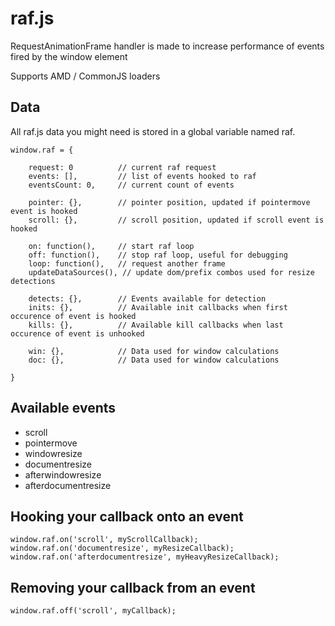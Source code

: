 # raf.js

RequestAnimationFrame handler is made to increase performance of events fired by the window element

Supports AMD / CommonJS loaders

## Data

All raf.js data you might need is stored in a global variable named raf.

	window.raf = {

		request: 0			// current raf request
		events: [], 		// list of events hooked to raf
		eventsCount: 0, 	// current count of events

		pointer: {},		// pointer position, updated if pointermove event is hooked
		scroll: {},			// scroll position, updated if scroll event is hooked

		on: function(), 	// start raf loop
		off: function(), 	// stop raf loop, useful for debugging
		loop: function(), 	// request another frame
		updateDataSources(), // update dom/prefix combos used for resize detections

		detects: {},		// Events available for detection
		inits: {}, 			// Available init callbacks when first occurence of event is hooked
		kills: {}, 			// Available kill callbacks when last occurence of event is unhooked

		win: {}, 			// Data used for window calculations
		doc: {}, 			// Data used for window calculations

	}

## Available events

- scroll
- pointermove
- windowresize
- documentresize
- afterwindowresize
- afterdocumentresize

## Hooking your callback onto an event

	window.raf.on('scroll', myScrollCallback);
	window.raf.on('documentresize', myResizeCallback);
	window.raf.on('afterdocumentresize', myHeavyResizeCallback);

## Removing your callback from an event

	window.raf.off('scroll', myCallback);




